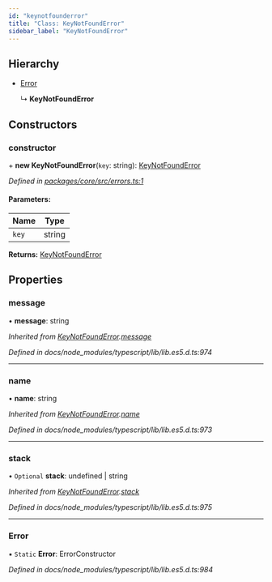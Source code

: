 ```yaml
---
id: "keynotfounderror"
title: "Class: KeyNotFoundError"
sidebar_label: "KeyNotFoundError"
---
```


## Hierarchy

- [Error](keynotfounderror.md#error)

  ↳ **KeyNotFoundError**

## Constructors

### constructor

\+ **new KeyNotFoundError**(`key`: string): [KeyNotFoundError](keynotfounderror.md)

_Defined in [packages/core/src/errors.ts:1](https://github.com/willsoto/node-konfig/blob/e86bb60/packages/core/src/errors.ts#L1)_

#### Parameters:

| Name  | Type   |
| ----- | ------ |
| `key` | string |

**Returns:** [KeyNotFoundError](keynotfounderror.md)

## Properties

### message

• **message**: string

_Inherited from [KeyNotFoundError](keynotfounderror.md).[message](keynotfounderror.md#message)_

_Defined in docs/node_modules/typescript/lib/lib.es5.d.ts:974_

---

### name

• **name**: string

_Inherited from [KeyNotFoundError](keynotfounderror.md).[name](keynotfounderror.md#name)_

_Defined in docs/node_modules/typescript/lib/lib.es5.d.ts:973_

---

### stack

• `Optional` **stack**: undefined \| string

_Inherited from [KeyNotFoundError](keynotfounderror.md).[stack](keynotfounderror.md#stack)_

_Defined in docs/node_modules/typescript/lib/lib.es5.d.ts:975_

---

### Error

▪ `Static` **Error**: ErrorConstructor

_Defined in docs/node_modules/typescript/lib/lib.es5.d.ts:984_
